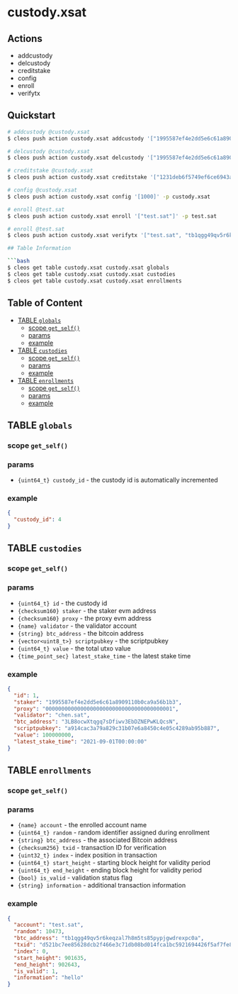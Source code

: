 # custody.xsat

## Actions

- addcustody
- delcustody
- creditstake
- config
- enroll
- verifytx


## Quickstart

```bash
# addcustody @custody.xsat
$ cleos push action custody.xsat addcustody '["1995587ef4e2dd5e6c61a8909110b0ca9a56b1b3", "0000000000000000000000000000000000000001", "chen.sat", "3LB8ocwXtqgq7sDfiwv3EbDZNEPwKLQcsN", null ]' -p custody.xsat

# delcustody @custody.xsat
$ cleos push action custody.xsat delcustody '["1995587ef4e2dd5e6c61a8909110b0ca9a56b1b3"]' -p custody.xsat

# creditstake @custody.xsat
$ cleos push action custody.xsat creditstake '["1231deb6f5749ef6ce6943a275a1d3e7486f4eae", 10000000000]' -p custody.xsat

# config @custody.xsat
$ cleos push action custody.xsat config '[1000]' -p custody.xsat

# enroll @test.sat
$ cleos push action custody.xsat enroll '["test.sat"]' -p test.sat

# enroll @test.sat
$ cleos push action custody.xsat verifytx '["test.sat", "tb1qgg49qv5r6keqzal7h8m5ts85pypjgwdrexpc0a", "d521bc7ee85628dcb2f466e3c71db08bd014fca1bc5921694426f5af7fe866b1", "hello"]' -p test.sat

## Table Information

```bash
$ cleos get table custody.xsat custody.xsat globals
$ cleos get table custody.xsat custody.xsat custodies
$ cleos get table custody.xsat custody.xsat enrollments
```

## Table of Content

- [TABLE `globals`](#table-globals)
  - [scope `get_self()`](#scope-get_self)
  - [params](#params)
  - [example](#example)
- [TABLE `custodies`](#table-custodies)
  - [scope `get_self()`](#scope-get_self-1)
  - [params](#params-1)
  - [example](#example-1)
- [TABLE `enrollments`](#table-enrollments)
  - [scope `get_self()`](#scope-get_self-2)
  - [params](#params-2)
  - [example](#example-2)

## TABLE `globals`

### scope `get_self()`
### params

- `{uint64_t} custody_id` - the custody id is automatically incremented

### example

```json
{
  "custody_id": 4
}
```

## TABLE `custodies`

### scope `get_self()`
### params

- `{uint64_t} id` - the custody id
- `{checksum160} staker` - the staker evm address
- `{checksum160} proxy` - the proxy evm address
- `{name} validator` - the validator account
- `{string} btc_address` - the bitcoin address
- `{vector<uint8_t>} scriptpubkey` - the scriptpubkey
- `{uint64_t} value` - the total utxo value
- `{time_point_sec} latest_stake_time` - the latest stake time

### example

```json
{
  "id": 1,
  "staker": "1995587ef4e2dd5e6c61a8909110b0ca9a56b1b3",
  "proxy": "0000000000000000000000000000000000000001",
  "validator": "chen.sat",
  "btc_address": "3LB8ocwXtqgq7sDfiwv3EbDZNEPwKLQcsN",
  "scriptpubkey": "a914cac3a79a829c31b07e6a8450c4e05c4289ab95b887",
  "value": 100000000,
  "latest_stake_time": "2021-09-01T00:00:00"
}
```

## TABLE `enrollments`

### scope `get_self()`
### params

- `{name} account` - the enrolled account name
- `{uint64_t} random` - random identifier assigned during enrollment
- `{string} btc_address` - the associated Bitcoin address
- `{checksum256} txid` - transaction ID for verification
- `{uint32_t} index` - index position in transaction
- `{uint64_t} start_height` - starting block height for validity period
- `{uint64_t} end_height` - ending block height for validity period
- `{bool} is_valid` - validation status flag
- `{string} information` - additional transaction information

### example

```json
{
  "account": "test.sat",
  "random": 10473,
  "btc_address": "tb1qgg49qv5r6keqzal7h8m5ts85pypjgwdrexpc0a",
  "txid": "d521bc7ee85628dcb2f466e3c71db08bd014fca1bc5921694426f5af7fe866b1",
  "index": 0,
  "start_height": 901635,
  "end_height": 902643,
  "is_valid": 1,
  "information": "hello"
}
```
